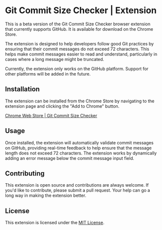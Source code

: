 # Git Commit Size Checker | Extension

This is a beta version of the Git Commit Size Checker browser extension that currently supports GitHub. It is available
for download on the Chrome Store.

The extension is designed to help developers follow good Git practices by ensuring that their commit messages do not
exceed 72 characters. This helps make commit messages easier to read and understand, particularly in cases where a long
message might be truncated.

Currently, the extension only works on the GitHub platform. Support for other platforms will be added in the future.

## Installation

The extension can be installed from the Chrome Store by navigating to the extension page and clicking the "Add to
Chrome" button.

[Chrome Web Store | Git Commit Size Checker](https://chrome.google.com/webstore/detail/git-commit-size-checker/bmllpipoppkmokcdnomlbbgeocjhmbag)

## Usage

Once installed, the extension will automatically validate commit messages on GitHub, providing real-time feedback to
help ensure that the message length does not exceed 72 characters. The extension works by dynamically adding an error
message below the commit message input field.

## Contributing

This extension is open source and contributions are always welcome. If you'd like to contribute, please submit a pull
request. Your help can go a long way in making the extension better.

## License

This extension is licensed under the [MIT License](LICENSE).
